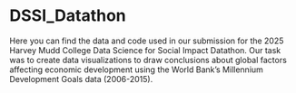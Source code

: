 # DSSI_Datathon
Here you can find the data and code used in our submission for the 2025 Harvey Mudd College Data Science for Social Impact Datathon. Our task was to create data visualizations to draw conclusions about global factors affecting economic development using the World Bank’s Millennium Development Goals data (2006-2015).
